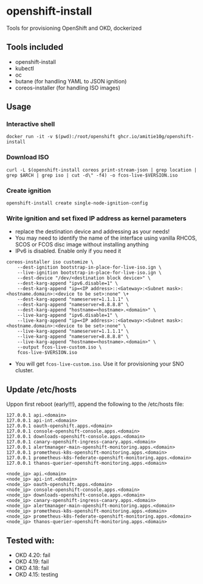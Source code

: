 # openshift-install
Tools for provisioning OpenShift and OKD, dockerized

## Tools included
* openshift-install
* kubectl
* oc
* butane (for handling YAML to JSON ignition)
* coreos-installer (for handling ISO images)

## Usage
### Interactive shell
    docker run -it -v $(pwd):/root/openshift ghcr.io/amitie10g/openshift-install

### Download ISO
    curl -L $(openshift-install coreos print-stream-json | grep location | grep $ARCH | grep iso | cut -d\" -f4) -o fcos-live-$VERSION.iso

### Create ignition
    openshift-install create single-node-ignition-config

### Write ignition and set fixed IP address as kernel parameters 
* replace the destination device and addressing as your needs!
* You may need to identify the name of the interface using vanilla RHCOS, SCOS or FCOS disc image without installing anything
* IPv6 is disabled. Enable only if you need it
```
coreos-installer iso customize \
    --dest-ignition bootstrap-in-place-for-live-iso.ign \
    --live-ignition bootstrap-in-place-for-live-iso.ign \
    --dest-device "/dev/<destination block device>" \
    --dest-karg-append "ipv6.disable=1" \
    --dest-karg-append "ip=<IP address>::<Gateway>:<Subnet mask>:<hostname.domain>:<device to be set>:none" \+
    --dest-karg-append "nameserver=1.1.1.1" \
    --dest-karg-append "nameserver=8.8.8.8" \
    --dest-karg-append "hostname=<hostname>.<domain>" \
    --live-karg-append "ipv6.disable=1" \
    --live-karg-append "ip=<IP address>::<Gateway>:<Subnet mask>:<hostname.domain>:<device to be set>:none" \
    --live-karg-append "nameserver=1.1.1.1" \
    --live-karg-append "nameserver=8.8.8.8" \
    --live-karg-append "hostname=<hostname>.<domain>" \
    --output fcos-live-custom.iso \
    fcos-live-$VERSION.iso
```
* You will get ``fcos-live-custom.iso``. Use it for provisioning your SNO cluster.

## Update /etc/hosts
Uppon first reboot (early!!!), append the following to the /etc/hosts file:
```
127.0.0.1 api.<domain>
127.0.0.1 api-int.<domain>
127.0.0.1 oauth-openshift.apps.<domain>
127.0.0.1 console-openshift-console.apps.<domain>
127.0.0.1 downloads-openshift-console.apps.<domain>
127.0.0.1 canary-openshift-ingress-canary.apps.<domain>
127.0.0.1 alertmanager-main-openshift-monitoring.apps.<domain>
127.0.0.1 prometheus-k8s-openshift-monitoring.apps.<domain>
127.0.0.1 prometheus-k8s-federate-openshift-monitoring.apps.<domain>
127.0.0.1 thanos-querier-openshift-monitoring.apps.<domain>

<node_ip> api.<domain>
<node_ip> api-int.<domain>
<node_ip> oauth-openshift.apps.<domain>
<node_ip> console-openshift-console.apps.<domain>
<node_ip> downloads-openshift-console.apps.<domain>
<node_ip> canary-openshift-ingress-canary.apps.<domain>
<node_ip> alertmanager-main-openshift-monitoring.apps.<domain>
<node_ip> prometheus-k8s-openshift-monitoring.apps.<domain>
<node_ip> prometheus-k8s-federate-openshift-monitoring.apps.<domain>
<node_ip> thanos-querier-openshift-monitoring.apps.<domain>
```

## Tested with:
* OKD 4.20: fail
* OKD 4.19: fail
* OKD 4.18: fail
* OKD 4.15: testing
